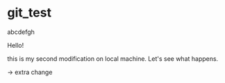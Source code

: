 # git_test

abcdefgh

Hello!

this is my second modification on local machine. Let's see what happens.

 -> extra change
